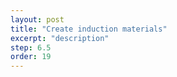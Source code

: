 ```yaml
---
layout: post
title: "Create induction materials"
excerpt: "description"
step: 6.5
order: 19
---
```


